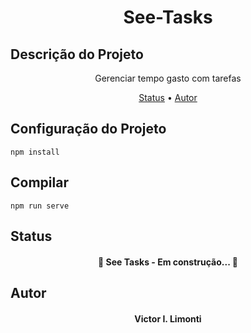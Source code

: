 <h1 align="center">See-Tasks</h1>

## Descrição do Projeto
<p align="center">Gerenciar tempo gasto com tarefas</p>

<p align="center">
 <a href="#status">Status</a> •
 <a href="#autor">Autor</a>
</p>


## Configuração do Projeto
```
npm install
```

## Compilar
```
npm run serve
```

## Status
<h4 align="center" id="#status"> 
	🚧  See Tasks - Em construção...  🚧
</h4>

## Autor
<h4 align="center" id="#autor"> 
	Victor I. Limonti
</h4>
